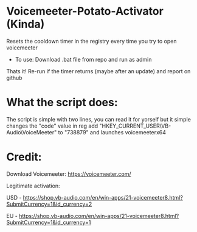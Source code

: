 # Voicemeeter-Potato-Activator (Kinda)
Resets the cooldown timer in the registry every time you try to open voicemeeter

- To use: Download .bat file from repo and run as admin

Thats it!
Re-run if the timer returns (maybe after an update) and report on github

# What the script does: 

The script is simple with two lines, you can read it for yorself but it simple changes the "code" value in reg add "HKEY_CURRENT_USER\VB-Audio\VoiceMeeter" to "738879" and launches voicemeeterx64

# Credit: 

Download Voicemeeter: https://voicemeeter.com/

Legitimate activation:

USD - https://shop.vb-audio.com/en/win-apps/21-voicemeeter8.html?SubmitCurrency=1&id_currency=2

EU - https://shop.vb-audio.com/en/win-apps/21-voicemeeter8.html?SubmitCurrency=1&id_currency=1
